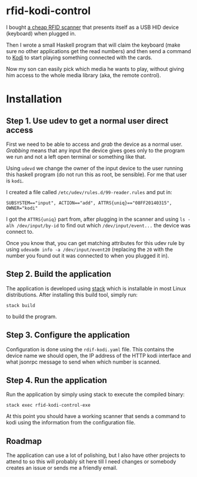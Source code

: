 rfid-kodi-control
======
I bought [a cheap RFID scanner](https://www.aliexpress.com/item/4000038621078.html) that presents itself as a USB HID device (keyboard)
when plugged in.

Then I wrote a small Haskell program that will claim the keyboard (make sure no other applications get the read numbers) and then send a command to [Kodi](https://kodi.tv/) to start playing something
connected with the cards.

Now my son can easily pick which media he wants to play, without giving him access to the whole media library (aka, the remote control).

Installation
====
Step 1. Use udev to get a normal user direct access
-------
First we need to be able to access and _grab_ the device as a normal user. _Grabbing_ means that any
input the device gives goes only to the program we run and not a left open terminal or something like that.

Using `udevd` we change the owner of the input device to the user running this haskell program (do not run this as root, be sensible). For me that user is `kodi`.

I created a file called `/etc/udev/rules.d/99-reader.rules` and put in:

    SUBSYSTEM=="input", ACTION=="add", ATTRS{uniq}=="08FF20140315", OWNER="kodi"

I got the `ATTRS{uniq}` part from, after plugging in the scanner and using `ls -alh /dev/input/by-id` to find out which `/dev/input/event...` the device was connect to.

Once you know that, you can get matching attributes for this udev rule by using `udevadm info -a /dev/input/event20` (replacing the `20` with the number you found out it was connected to when you plugged it in).

Step 2. Build the application
------------
The application is developed using [stack](https://github.com/commercialhaskell/stack) which is installable in most Linux distributions. After installing this build tool, simply run:

    stack build

to build the program.

Step 3. Configure the application
---------

Configuration is done using the `rdif-kodi.yaml` file. This contains the device name we should open, the IP address of the HTTP kodi interface and what jsonrpc message to send when which number is scanned.

Step 4. Run the application
----------
Run the application by simply using stack to execute the compiled binary:

    stack exec rfid-kodi-control-exe

At this point you should have a working scanner that sends a command to kodi using the information from the configuration file.

Roadmap
------
The application can use a lot of polishing, but I also have other projects to attend to so this will probably sit here till I need changes or somebody creates an issue or sends me a friendly email.

